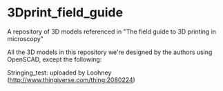 # 3Dprint_field_guide
A repository of 3D models referenced in "The field guide to 3D printing in microscopy"

All the 3D models in this repository we're designed by the authors using OpenSCAD, except the following:

Stringing_test: uploaded by Loohney (http://www.thingiverse.com/thing:2080224)
